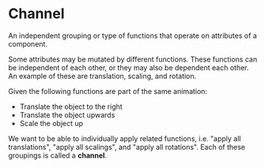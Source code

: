 # Channel

An independent grouping or type of functions that operate on attributes of a component.

Some attributes may be mutated by different functions. These functions can be independent of each other, or they may also be dependent each other. An example of these are translation, scaling, and rotation.

Given the following functions are part of the same animation:

* Translate the object to the right
* Translate the object upwards
* Scale the object up

We want to be able to individually apply related functions, i.e. "apply all translations", "apply all scalings", and "apply all rotations". Each of these groupings is called a **channel**.
